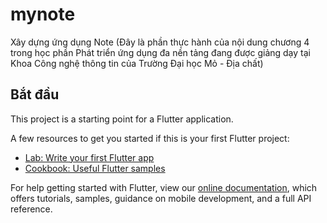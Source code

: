 # mynote

Xây dựng ứng dụng Note (Đây là phần thực hành của nội dung chương 4 trong học phần Phát triển ứng dụng đa nền tảng đang được giảng dạy tại Khoa Công nghệ thông tin của Trường Đại học Mỏ - Địa chất)

## Bắt đầu

This project is a starting point for a Flutter application.

A few resources to get you started if this is your first Flutter project:

- [Lab: Write your first Flutter app](https://flutter.dev/docs/get-started/codelab)
- [Cookbook: Useful Flutter samples](https://flutter.dev/docs/cookbook)

For help getting started with Flutter, view our
[online documentation](https://flutter.dev/docs), which offers tutorials,
samples, guidance on mobile development, and a full API reference.

